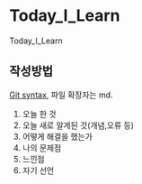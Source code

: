 # Today_I_Learn
Today_I_Learn

## 작성방법
[Git syntax](https://docs.github.com/en/get-started/writing-on-github/getting-started-with-writing-and-formatting-on-github/basic-writing-and-formatting-syntax), 파일 확장자는 md.

1. 오늘 한 것
2. 오늘 새로 알게된 것(개념,오류 등)
3. 어떻게 해결을 했는가
4. 나의 문제점
5. 느낀점
6. 자기 선언
